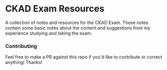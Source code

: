 # CKAD Exam Resources

A collection of notes and resources for the CKAD Exam. These notes contain some basic notes about the content and suggestions from my experience studying and taking the exam.

### Contributing
Feel free to make a PR against this repo if you'd like to contribute or correct anything! Thanks!